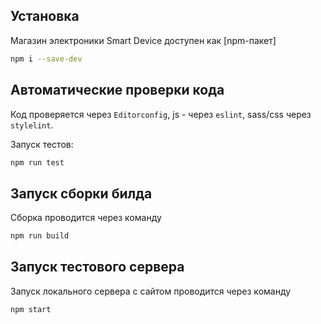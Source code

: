 ## Установка

Магазин электроники Smart Device доступен как [npm-пакет]

```sh
npm i --save-dev
```

## Автоматические проверки кода

Код проверяется через `Editorconfig`, js - через `eslint`, sass/css через `stylelint`.

Запуск тестов: 
```sh
npm run test
```

## Запуск сборки билда

Сборка проводится через команду

```sh
npm run build
```

## Запуск тестового сервера

Запуск локального сервера с сайтом проводится через команду

```sh
npm start
```

